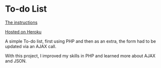 # To-do List

[The instructions](https://github.com/becodeorg/Swartz-promo-3/tree/master/Projects/Todolist)

[Hosted on Heroku](https://becode-todolist.herokuapp.com/)

A simple To-do list, first using PHP and then as an extra, the form had to be updated via an AJAX call.

With this project, I improved my skills in PHP and learned more about AJAX and JSON.